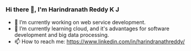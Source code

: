 ### Hi there 👋, I'm Harindranath Reddy K J

- 🔭 I’m currently working on web service development.
- 🌱 I’m currently learning cloud, and it's advantages for software development and big data processing.
- 📫 How to reach me: https://www.linkedin.com/in/harindranathreddy/
<!--
A ✨ _special_ ✨ repository because its `README.md` (this file) appears on your GitHub profile.

Here are some ideas to get you started:

- 🔭 I’m currently working on ...
- 🌱 I’m currently learning ...
- 👯 I’m looking to collaborate on ...
- 🤔 I’m looking for help with ...
- 💬 Ask me about ...
- 📫 How to reach me: ...
- 😄 Pronouns: ...
- ⚡ Fun fact: ...
-->
